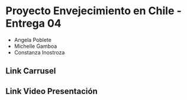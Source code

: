 # Proyecto Envejecimiento en Chile - Entrega 04
* Angela Poblete
* Michelle Gamboa
* Constanza Inostroza
## Link Carrusel
## Link Video Presentación
